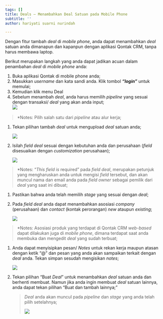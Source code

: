 ```yaml
---
tags: []
title: Deals – Menambahkan Deal Satuan pada Mobile Phone
subtitle: ''
author: hariyati suarni nurindah

---
```

Dengan fitur tambah _deal_ di _mobile phone_, anda dapat menambahkan _deal_ satuan anda dimanapun dan kapanpun dengan aplikasi Qontak CRM, tanpa harus membawa laptop.

Berikut merupakan langkah yang anda dapat jadikan acuan dalam penambahan _deal_ di _mobile phone_ anda:

1. Buka aplikasi Qontak di mobile phone anda;
2. Masukkan _username_ dan kata sandi anda. Klik tombol **_“login”_** untuk memulai;
3. Kemudian klik menu Deal
4. Sebelum menambah _deal_, anda harus memilih _pipeline_ yang sesuai dengan transaksi/ _deal_ yang akan anda input;  
   ![](/uploads/whatsapp-image-2021-09-01-at-17-38-10-1.jpeg)

> *Notes: Pilih salah satu dari _pipeline_ atau alur kerja;

1. Tekan pilihan tambah _deal_ untuk mengupload _deal_ satuan anda;

   ![](/uploads/whatsapp-image-2021-09-01-at-17-38-11.jpeg)
2. Isilah _field deal_ sesuai dengan kebutuhan anda dan perusahaan (_field_ disesuaikan dengan _customization_ perusahaan);

   ![](/uploads/whatsapp-image-2021-09-01-at-17-38-11-1.jpeg)

> *Notes: “_This field is_ required” pada _field deal_, merupakan petunjuk yang mengharuskan anda untuk mengisi _field_ tersebut, dan akan muncul nama dan email anda pada _field owner_ sebagai pemilik dari _deal_ yang saat ini dibuat;

1. Pastikan bahwa anda telah memilih _stage_ yang sesuai dengan _deal_;
2. Pada _field deal_ anda dapat menambahkan asosiasi _company_ (perusahaan) dan _contact_ (kontak perorangan) _new_ ataupun _existing_;

   ![](/uploads/whatsapp-image-2021-09-01-at-17-38-12.jpeg)

> *Notes: Asosiasi produk yang terdapat di Qontak CRM _web-based_ dapat dilakukan juga di _mobile phone_, dimana terdapat saat anda membuka dan mengedit _deal_ yang sudah terbuat;

1. Anda dapat menyisipkan pesan/ _Notes_ untuk rekan kerja maupun atasan dengan ketik “@<username>” dan pesan yang anda akan sampaikan terkait dengan _deal_ anda. Tekan simpan sesudah mengisikan _notes_;

   ![](/uploads/whatsapp-image-2021-09-01-at-17-38-12-1.jpeg)
2. Tekan pilihan “Buat _Deal_” untuk menambahkan _deal_ satuan anda dan berhenti membuat. Namun jika anda ingin membuat _deal_ satuan lainnya, anda dapat tekan pilihan “Buat dan tambah lainnya;”

   > _Deal_ anda akan muncul pada _pipeline_ dan _stage_ yang anda telah pilih setelahnya;
   >
   > ![](/uploads/whatsapp-image-2021-09-01-at-17-38-13.jpeg)